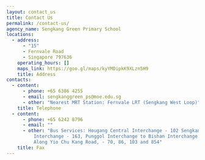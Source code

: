 ```yaml
---
layout: contact_us
title: Contact Us
permalink: /contact-us/
agency_name: Sengkang Green Primary School
locations:
  - address:
      - "15"
      - Fernvale Road
      - Singapore 797636
    operating_hours: []
    maps_link: https://goo.gl/maps/kyYMDipkK9XLzn5H9
    title: Address
contacts:
  - content:
      - phone: +65 6386 4255
      - email: sengkanggreen_ps@moe.edu.sg
      - other: "Nearest MRT Station: Fernvale LRT (Sengkang West Loop)"
    title: Telephone
  - content:
      - phone: +65 6242 8796
      - email: ""
      - other: "Bus Services: Hougang Central Interchange - 102 Sengkang and Toa Payoh
          Interchange - 163, Punggol Interchange to Bishan Interchange - 50
          Along Yio Chu Kang Road, - 70, 86, 103 and 854"
    title: Fax
---
```

